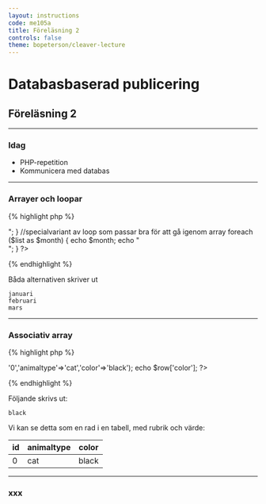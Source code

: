 ```yaml
---
layout: instructions
code: me105a
title: Föreläsning 2
controls: false
theme: bopeterson/cleaver-lecture
---
```


# Databasbaserad publicering

## Föreläsning 2
	

---

### Idag

- PHP-repetition
- Kommunicera med databas

---

### Arrayer och loopar

{% highlight php %}
<?php
$list=array('januari','februari','mars');
//standard for-loop för att loopa igenom array
for ($i=0;$i<count($list);$i++) {
    echo $list[$i];
    echo "<br>";
}

//specialvariant av loop som passar bra för att gå igenom array
foreach ($list as $month) {
    echo $month;
    echo "<br>";
}
?>
{% endhighlight %}

Båda alternativen skriver ut

    januari
    februari
    mars
    

---

### Associativ array

{% highlight php %}
<?php
//associativ array (varje element får ett namn)
$row=array('id'=>'0','animaltype'=>'cat','color'=>'black');
echo $row['color'];
?>
{% endhighlight %}

Följande skrivs ut:

    black

Vi kan se detta som en rad i en tabell, med rubrik och värde:

| id  | animaltype  | color  |
|---|---|---|
| 0 | cat | black |



---


### xxx


